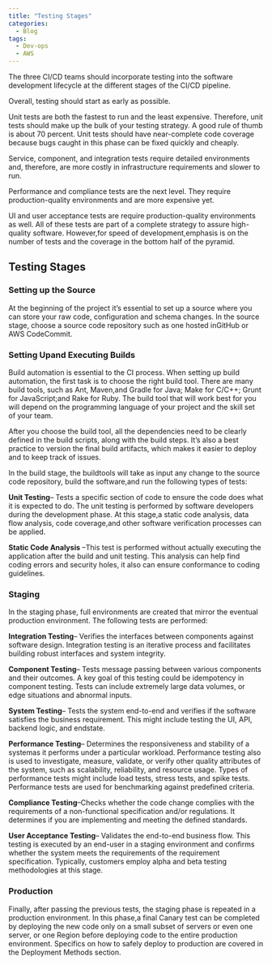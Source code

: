 ```yaml
---
title: "Testing Stages"
categories:
  - Blog
tags:
  - Dev-ops
  - AWS
---
```


The three CI/CD teams should incorporate testing into the software development lifecycle at the different stages of the CI/CD pipeline. 

Overall, testing should start as early as possible.

Unit tests are both the fastest to run and the least expensive. Therefore, unit tests should make up the bulk of your testing strategy. A good rule of thumb is about 70 percent. Unit tests should have near-complete code coverage because bugs caught in this phase can be fixed quickly and cheaply. 

Service, component, and integration tests require detailed environments and, therefore, are more costly in infrastructure requirements and slower to run. 

Performance and compliance tests are the next level. They require production-quality environments and are more expensive yet. 

UI and user acceptance tests are require production-quality environments as well. All of these tests are part of a complete strategy to assure high-quality software. However,for speed of development,emphasis is on the number of tests and the coverage in the bottom half of the pyramid. 

<h2>Testing Stages</h2>

<h3>Setting up the Source</h3>

At the beginning of the project it’s essential to set up a source where you can store your raw code, configuration and schema changes. In the source stage, choose a source code repository such as one hosted inGitHub or AWS CodeCommit.

<h3>Setting Upand Executing Builds</h3>

Build automation is essential to the CI process. When setting up build automation, the first task is to choose the right build tool. There are many build tools, such as Ant, Maven,and Gradle for Java; Make for C/C++; Grunt for JavaScript;and Rake for Ruby. The build tool that will work best for you will depend on the programming language of your project and the skill set of your team. 

After you choose the build tool, all the dependencies need to be clearly defined in the build scripts, along with the build steps. It’s also a best practice to version the final build artifacts, which makes it easier to deploy and to keep track of issues.

In the build stage, the buildtools will take as input any change to the source code repository, build the software,and run the following types of tests: 

<b>Unit Testing</b>– Tests a specific section of code to ensure the code does what it is expected to do. The unit testing is performed by software developers during the development phase. At this stage,a static code analysis, data flow analysis, code coverage,and other software verification processes can be applied.

<b>Static Code Analysis</b> –This test is performed without actually executing the application after the build and unit testing. This analysis can help find coding errors and security holes, it also can ensure conformance to coding guidelines.

<h3>Staging</h3>

In the staging phase, full environments are created that mirror the eventual production environment. The following tests are performed: 

<b>Integration Testing</b>– Verifies the interfaces between components against software design. Integration testing is an iterative process and facilitates building robust interfaces and system integrity.

<b>Component Testing</b>– Tests message passing between various components and their outcomes. A key goal of this testing could be idempotency in component testing. Tests can include extremely large data volumes, or edge situations and abnormal inputs.

<b>System Testing</b>– Tests the system end-to-end and verifies if the software satisfies the business requirement. This might include testing the UI, API, backend logic, and endstate.

<b>Performance Testing</b>– Determines the responsiveness and stability of a systemas it performs under a particular workload. Performance testing also is used to investigate, measure, validate, or verify other quality attributes of the system, such as scalability, reliability, and resource usage. Types of performance tests might include load tests, stress tests, and spike tests. Performance tests are used for benchmarking against predefined criteria.

<b>Compliance Testing</b>–Checks whether the code change complies with the requirements of a non-functional specification and/or regulations. It determines if you are implementing and meeting the defined standards. 

<b>User Acceptance Testing</b>– Validates the end-to-end business flow. This testing is executed by an end-user in a staging environment and confirms whether the system meets the requirements of the requirement specification. Typically, customers employ alpha and beta testing methodologies at this stage.

<h3>Production</h3>

Finally, after passing the previous tests, the staging phase is repeated in a production environment. In this phase,a final Canary test can be completed by deploying the new code only on a small subset of servers or even one server, or one Region before deploying code to the entire production environment. Specifics on how to safely deploy to production are covered in the Deployment Methods section.